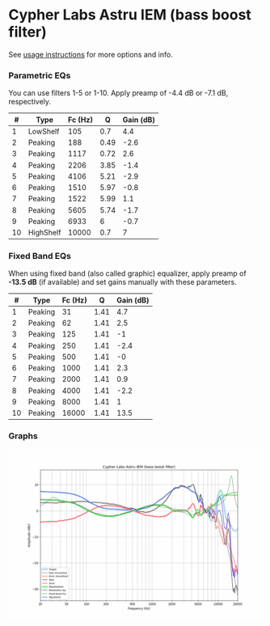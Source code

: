 # Cypher Labs Astru IEM (bass boost filter)
See [usage instructions](https://github.com/jaakkopasanen/AutoEq#usage) for more options and info.

### Parametric EQs
You can use filters 1-5 or 1-10. Apply preamp of -4.4 dB or -7.1 dB, respectively.

|   # | Type      |   Fc (Hz) |    Q |   Gain (dB) |
|-----|-----------|-----------|------|-------------|
|   1 | LowShelf  |       105 | 0.7  |         4.4 |
|   2 | Peaking   |       188 | 0.49 |        -2.6 |
|   3 | Peaking   |      1117 | 0.72 |         2.6 |
|   4 | Peaking   |      2206 | 3.85 |        -1.4 |
|   5 | Peaking   |      4106 | 5.21 |        -2.9 |
|   6 | Peaking   |      1510 | 5.97 |        -0.8 |
|   7 | Peaking   |      1522 | 5.99 |         1.1 |
|   8 | Peaking   |      5605 | 5.74 |        -1.7 |
|   9 | Peaking   |      6933 | 6    |        -0.7 |
|  10 | HighShelf |     10000 | 0.7  |         7   |

### Fixed Band EQs
When using fixed band (also called graphic) equalizer, apply preamp of **-13.5 dB** (if available) and set gains manually with these parameters.

|   # | Type    |   Fc (Hz) |    Q |   Gain (dB) |
|-----|---------|-----------|------|-------------|
|   1 | Peaking |        31 | 1.41 |         4.7 |
|   2 | Peaking |        62 | 1.41 |         2.5 |
|   3 | Peaking |       125 | 1.41 |        -1   |
|   4 | Peaking |       250 | 1.41 |        -2.4 |
|   5 | Peaking |       500 | 1.41 |        -0   |
|   6 | Peaking |      1000 | 1.41 |         2.3 |
|   7 | Peaking |      2000 | 1.41 |         0.9 |
|   8 | Peaking |      4000 | 1.41 |        -2.2 |
|   9 | Peaking |      8000 | 1.41 |         1   |
|  10 | Peaking |     16000 | 1.41 |        13.5 |

### Graphs
![](./Cypher%20Labs%20Astru%20IEM%20(bass%20boost%20filter).png)
